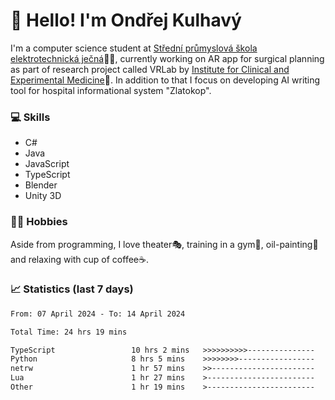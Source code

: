 # 👋 Hello! I'm Ondřej Kulhavý

I'm a computer science student at [Střední průmyslová škola elektrotechnická ječná](https://www.spsejecna.cz/)👨‍🎓, currently working on AR app for surgical planning as part of research project called VRLab by [Institute for Clinical and Experimental Medicine](https://www.ikem.cz/en/)🏥.
In addition to that I focus on developing AI writing tool for hospital informational system "Zlatokop".

### 💻 Skills
- C#
- Java
- JavaScript
- TypeScript
- Blender
- Unity 3D

### 🏋️‍♂️ Hobbies

Aside from programming, I love theater🎭, training in a gym💪, oil-painting🎨 and relaxing with cup of coffee☕.
### 📈 Statistics (last 7 days)
<!--START_SECTION:waka-->

```txt
From: 07 April 2024 - To: 14 April 2024

Total Time: 24 hrs 19 mins

TypeScript                 10 hrs 2 mins   >>>>>>>>>>---------------   41.26 %
Python                     8 hrs 5 mins    >>>>>>>>-----------------   33.27 %
netrw                      1 hr 57 mins    >>-----------------------   08.05 %
Lua                        1 hr 27 mins    >------------------------   05.96 %
Other                      1 hr 19 mins    >------------------------   05.43 %
```

<!--END_SECTION:waka-->



